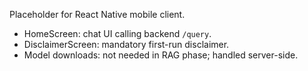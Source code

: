 Placeholder for React Native mobile client.

- HomeScreen: chat UI calling backend `/query`.
- DisclaimerScreen: mandatory first-run disclaimer.
- Model downloads: not needed in RAG phase; handled server-side.
